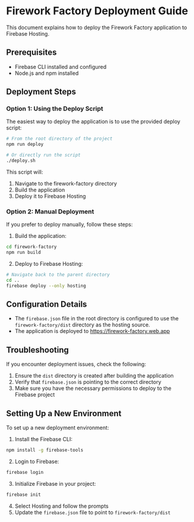 # Firework Factory Deployment Guide

This document explains how to deploy the Firework Factory application to Firebase Hosting.

## Prerequisites

- Firebase CLI installed and configured
- Node.js and npm installed

## Deployment Steps

### Option 1: Using the Deploy Script

The easiest way to deploy the application is to use the provided deploy script:

```bash
# From the root directory of the project
npm run deploy

# Or directly run the script
./deploy.sh
```

This script will:
1. Navigate to the firework-factory directory
2. Build the application
3. Deploy it to Firebase Hosting

### Option 2: Manual Deployment

If you prefer to deploy manually, follow these steps:

1. Build the application:
```bash
cd firework-factory
npm run build
```

2. Deploy to Firebase Hosting:
```bash
# Navigate back to the parent directory
cd ..
firebase deploy --only hosting
```

## Configuration Details

- The `firebase.json` file in the root directory is configured to use the `firework-factory/dist` directory as the hosting source.
- The application is deployed to https://firework-factory.web.app

## Troubleshooting

If you encounter deployment issues, check the following:

1. Ensure the `dist` directory is created after building the application
2. Verify that `firebase.json` is pointing to the correct directory
3. Make sure you have the necessary permissions to deploy to the Firebase project

## Setting Up a New Environment

To set up a new deployment environment:

1. Install the Firebase CLI:
```bash
npm install -g firebase-tools
```

2. Login to Firebase:
```bash
firebase login
```

3. Initialize Firebase in your project:
```bash
firebase init
```

4. Select Hosting and follow the prompts
5. Update the `firebase.json` file to point to `firework-factory/dist`
